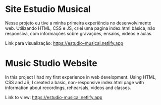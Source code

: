 # Site Estudio Musical

Nesse projeto eu tive a minha primeira experiência no desenvolvimento web. Utilizando HTML, CSS e JS, criei uma pagina index.html básica, não responsiva, com informações sobre gravações, ensaios, vídeos e aulas.

Link para visualização: https://estudio-musical.netlify.app

# Music Studio Website

In this project I had my first experience in web development. Using HTML, CSS and JS, I created a basic, non-responsive index.html page with information about recordings, rehearsals, videos and classes.

Link to view: https://estudio-musical.netlify.app
